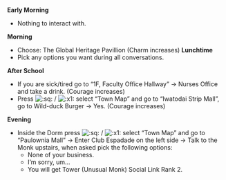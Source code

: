 **Early Morning**

- Nothing to interact with.

**Morning**

- Choose: The Global Heritage Pavillion (Charm increases)
  **Lunchtime**
- Pick any options you want during all conversations.

**After School**

- If you are sick/tired go to “1F, Faculty Office Hallway” -> Nurses Office and take a drink. (Courage increases)
- Press ![:sq:](https://www.powerpyx.com/wp-includes/images/smilies/square.png) / ![:x1:](https://www.powerpyx.com/wp-includes/images/smilies/x1.png) select “Town Map” and go to “Iwatodai Strip Mall”, go to Wild-duck Burger -> Yes. (Courage increases)

**Evening**

- Inside the Dorm press ![:sq:](https://www.powerpyx.com/wp-includes/images/smilies/square.png) / ![:x1:](https://www.powerpyx.com/wp-includes/images/smilies/x1.png) select “Town Map” and go to “Paulownia Mall” -> Enter Club Espadade on the left side -> Talk to the Monk upstairs, when asked pick the following options:
  - None of your business.
  - I’m sorry, um…
  - You will get Tower (Unusual Monk) Social Link Rank 2.
